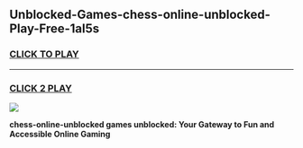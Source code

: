 
## Unblocked-Games-chess-online-unblocked-Play-Free-1al5s
<h3>
<a href="https://premium76.site?title=chess-online-unblocked&ref=21A">CLICK TO PLAY</a></h3>
<hr>

<h3>
<a href="https://premium76.site?title=chess-online-unblocked&ref=21A">CLICK 2 PLAY</a>
  
</h3>

<a href="https://premium76.site?title=chess-online-unblocked&ref=21A"><img src="https://clearcache.store/games.png"></a>


**chess-online-unblocked games unblocked: Your Gateway to Fun and Accessible Online Gaming**
